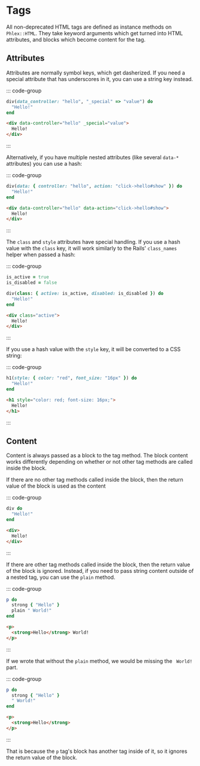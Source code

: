 # Tags

All non-deprecated HTML tags are defined as instance methods on `Phlex::HTML`. They take keyword arguments which get turned into HTML attributes, and blocks which become content for the tag.

## Attributes
Attributes are normally symbol keys, which get dasherized. If you need a special attribute that has underscores in it, you can use a string key instead.

::: code-group
```ruby
div(data_controller: "hello", "_special" => "value") do
  "Hello!"
end
```
```html
<div data-controller="hello" _special="value">
  Hello!
</div>
```
:::

Alternatively, if you have multiple nested attributes (like several `data-*` attributes) you can use a hash:

::: code-group
```ruby
div(data: { controller: "hello", action: "click->hello#show" }) do
  "Hello!"
end
```
```html
<div data-controller="hello" data-action="click->hello#show">
  Hello!
</div>
```
:::

The `class` and `style` attributes have special handling. If you use a hash value with the `class` key, it will work similarly to the Rails' `class_names` helper when passed a hash:

::: code-group
```ruby
is_active = true
is_disabled = false

div(class: { active: is_active, disabled: is_disabled }) do
  "Hello!"
end
```
```html
<div class="active">
  Hello!
</div>
```
:::

If you use a hash value with the `style` key, it will be converted to a CSS string:

::: code-group
```ruby
h1(style: { color: "red", font_size: "16px" }) do
  "Hello!"
end
```
```html
<h1 style="color: red; font-size: 16px;">
  Hello!
</h1>
```
:::

## Content

Content is always passed as a block to the tag method. The block content works differently depending on whether or not other tag methods are called inside the block.

If there are no other tag methods called inside the block, then the return value of the block is used as the content

::: code-group
```ruby
div do
  "Hello!"
end
```
```html
<div>
  Hello!
</div>
```
:::

If there are other tag methods called inside the block, then the return value of the block is ignored. Instead, if you need to pass string content outside of a nested tag, you can use the `plain` method.

::: code-group
```ruby
p do
  strong { "Hello" }
  plain " World!"
end
```
```html
<p>
  <strong>Hello</strong> World!
</p>
```
:::

If we wrote that without the `plain` method, we would be missing the ` World!` part.

::: code-group
```ruby
p do
  strong { "Hello" }
  " World!"
end
```
```html
<p>
  <strong>Hello</strong>
</p>
```
:::

That is because the `p` tag's block has another tag inside of it, so it ignores the return value of the block.
